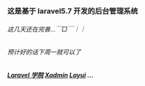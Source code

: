 ### 这是基于 laravel5.7 开发的后台管理系统


###### 这几天还在完善...￣□￣｜｜
###### 预计好的话下周一就可以了

#####  [Laravel 学院](https://laravelacademy.org/ "Laravel 学院") [Xadmin](http://x.xuebingsi.com/ "Xadmin") [Layui](https://www.layui.com "Layui") ...
